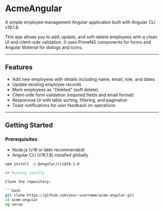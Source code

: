 # AcmeAngular

A simple employee management Angular application built with Angular CLI v19.1.8.

This app allows you to add, update, and soft-delete employees with a clean UI and client-side validation. It uses PrimeNG components for forms and Angular Material for dialogs and icons.

---

## Features

- Add new employees with details including name, email, role, and dates  
- Update existing employee records  
- Mark employees as "Deleted" (soft delete)  
- Client-side form validation (required fields and email format)  
- Responsive UI with table sorting, filtering, and pagination  
- Toast notifications for user feedback on operations  

---

## Getting Started

### Prerequisites

- Node.js (v16 or later recommended)  
- Angular CLI (v19.1.8) installed globally

```bash
npm install -g @angular/cli@19.1.8

## Running Locally

Clone the repository:

```bash
git clone https://github.com/your-username/acme-angular.git
cd acme-angular
ng serve

